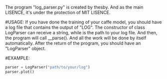 The program "log_parser.py" is created by thesby. And as the main LISENCE, it's under the protection of MIT LISENCE.

#USAGE:
If you have done the training of your caffe model, you should have a log file that contains the output of "LOG".
The constructor of class LogParser can receive a string, while is the path to your log file.  And then, the program will call __parse(). And all the work will be done by itself automatically. After the return of the program, you should have an "LogParser" object.

#EXAMPLE:
```python
parser = LogParser("path/to/your/log")
parser.plot()
```